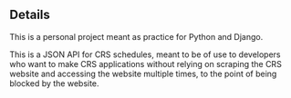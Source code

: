 ## Details

This is a personal project meant as practice for Python and Django.

This is a JSON API for CRS schedules, meant to be of use to developers who 
want to make CRS applications without relying on scraping the CRS website and 
accessing the website multiple times, to the point of being blocked by the 
website.
